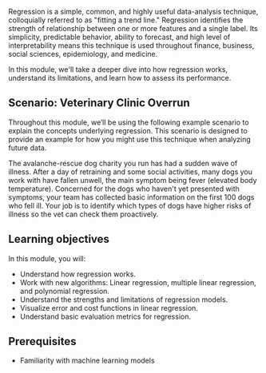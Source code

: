 Regression is a simple, common, and highly useful data-analysis technique, colloquially referred to as "fitting a trend line." Regression identifies the strength of relationship between one or more features and a single label. Its simplicity, predictable behavior, ability to forecast, and high level of interpretability means this technique is used throughout finance, business, social sciences, epidemiology, and medicine.

In this module, we'll take a deeper dive into how regression works, understand its limitations, and learn how to assess its performance.

## Scenario: Veterinary Clinic Overrun

Throughout this module, we’ll be using the following example scenario to explain the concepts underlying regression. This scenario is designed to provide an example for how you might use this technique when analyzing future data.

The avalanche-rescue dog charity you run has had a sudden wave of illness. After a day of retraining and some social activities, many dogs you work with have fallen unwell, the main symptom being fever (elevated body temperature). Concerned for the dogs who haven't yet presented with symptoms, your team has collected basic information on the first 100 dogs who fell ill. Your job is to identify which types of dogs have higher risks of illness so the vet can check them proactively.

## Learning objectives

In this module, you will:

* Understand how regression works.
* Work with new algorithms: Linear regression, multiple linear regression, and polynomial regression.
* Understand the strengths and limitations of regression models.
* Visualize error and cost functions in linear regression.
* Understand basic evaluation metrics for regression.

## Prerequisites

* Familiarity with machine learning models
